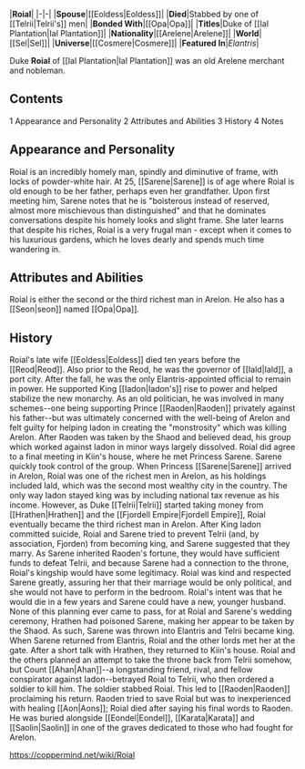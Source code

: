 |**Roial**|
|-|-|
|**Spouse**|[[Eoldess\|Eoldess]]|
|**Died**|Stabbed by one of [[Telrii\|Telrii's]] men|
|**Bonded With**|[[Opa\|Opa]]|
|**Titles**|Duke of [[Ial Plantation\|Ial Plantation]]|
|**Nationality**|[[Arelene\|Arelene]]|
|**World**|[[Sel\|Sel]]|
|**Universe**|[[Cosmere\|Cosmere]]|
|**Featured In**|*Elantris*|

Duke **Roial** of [[Ial Plantation\|Ial Plantation]] was an old Arelene merchant and nobleman.

## Contents

1 Appearance and Personality
2 Attributes and Abilities
3 History
4 Notes


## Appearance and Personality
Roial is an incredibly homely man, spindly and diminutive of frame, with locks of powder-white hair. At 25, [[Sarene\|Sarene]] is of age where Roial is old enough to be her father, perhaps even her grandfather.
Upon first meeting him, Sarene notes that he is "boisterous instead of reserved, almost more mischievous than distinguished" and that he dominates conversations despite his homely looks and slight frame. She later learns that despite his riches, Roial is a very frugal man - except when it comes to his luxurious gardens, which he loves dearly and spends much time wandering in.

## Attributes and Abilities
Roial is either the second or the third richest man in Arelon. He also has a [[Seon\|seon]] named [[Opa\|Opa]].

## History
Roial's late wife [[Eoldess\|Eoldess]] died ten years before the [[Reod\|Reod]].
Also prior to the Reod, he was the governor of [[Iald\|Iald]], a port city. After the fall, he was the only Elantris-appointed official to remain in power. He supported King [[Iadon\|Iadon's]] rise to power and helped stabilize the new monarchy. As an old politician, he was involved in many schemes--one being supporting Prince [[Raoden\|Raoden]] privately against his father--but was ultimately concerned with the well-being of Arelon and felt guilty for helping Iadon in creating the "monstrosity" which was killing Arelon. After Raoden was taken by the Shaod and believed dead, his group which worked against Iadon in minor ways largely dissolved. Roial did agree to a final meeting in Kiin's house, where he met Princess Sarene. Sarene quickly took control of the group.
When Princess [[Sarene\|Sarene]] arrived in Arelon, Roial was one of the richest men in Arelon, as his holdings included Iald, which was the second most wealthy city in the country. The only way Iadon stayed king was by including national tax revenue as his income. However, as Duke [[Telrii\|Telrii]] started taking money from [[Hrathen\|Hrathen]] and the [[Fjordell Empire\|Fjordell Empire]], Roial eventually became the third richest man in Arelon.
After King Iadon committed suicide, Roial and Sarene tried to prevent Telrii (and, by association, Fjorden) from becoming king, and Sarene suggested that they marry. As Sarene inherited Raoden's fortune, they would have sufficient funds to defeat Telrii, and because Sarene had a connection to the throne, Roial's kingship would have some legitimacy. Roial was kind and respected Sarene greatly, assuring her that their marriage would be only political, and she would not have to perform in the bedroom. Roial's intent was that he would die in a few years and Sarene could have a new, younger husband. None of this planning ever came to pass, for at Roial and Sarene's wedding ceremony, Hrathen had poisoned Sarene, making her appear to be taken by the Shaod. As such, Sarene was thrown into Elantris and Telrii became king.
When Sarene returned from Elantris, Roial and the other lords met her at the gate. After a short talk with Hrathen, they returned to Kiin's house.
Roial and the others planned an attempt to take the throne back from Telrii somehow, but Count [[Ahan\|Ahan]]--a longstanding friend, rival, and fellow conspirator against Iadon--betrayed Roial to Telrii, who then ordered a soldier to kill him. The soldier stabbed Roial. This led to [[Raoden\|Raoden]] proclaiming his return. Raoden tried to save Roial but was to inexperienced with healing [[Aon\|Aons]]; Roial died after saying his final words to Raoden. He was buried alongside [[Eondel\|Eondel]], [[Karata\|Karata]] and [[Saolin\|Saolin]] in one of the graves dedicated to those who had fought for Arelon.



https://coppermind.net/wiki/Roial